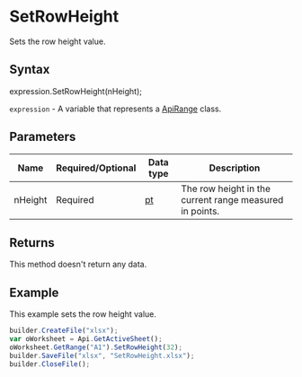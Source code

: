 # SetRowHeight

Sets the row height value.

## Syntax

expression.SetRowHeight(nHeight);

`expression` - A variable that represents a [ApiRange](../ApiRange.md) class.

## Parameters

| **Name** | **Required/Optional** | **Data type** | **Description** |
| ------------- | ------------- | ------------- | ------------- |
| nHeight | Required | [pt](../../../Enumerations/pt.md) | The row height in the current range measured in points. |

## Returns

This method doesn't return any data.

## Example

This example sets the row height value.

```javascript
builder.CreateFile("xlsx");
var oWorksheet = Api.GetActiveSheet();
oWorksheet.GetRange("A1").SetRowHeight(32);
builder.SaveFile("xlsx", "SetRowHeight.xlsx");
builder.CloseFile();
```